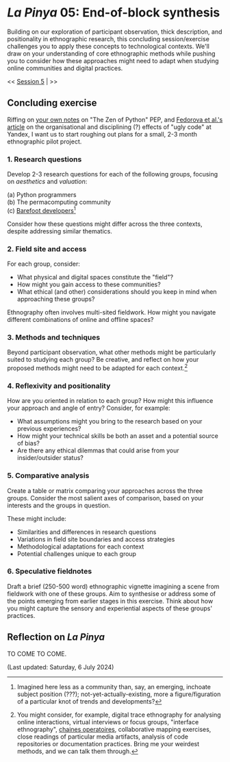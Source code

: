 # _La Pinya_ 05: End-of-block synthesis

Building on our exploration of participant observation, thick description, and positionality in ethnographic research, this concluding session/exercise challenges you to apply these concepts to technological contexts. We'll draw on your understanding of core ethnographic methods while pushing you to consider how these approaches might need to adapt when studying online communities and digital practices.

<< [Session 5](05_fieldnotes.md) | >>

## Concluding exercise

Riffing on [your own notes](documentation\computational_thinking\02a_signs_and_portents.md) on "The Zen of Python" PEP, and [Fedorova et al.'s article](https://doi.org/10.1177/01622439241245746) on the organisational and disciplining (?) effects of "ugly code" at Yandex, I want us to start roughing out plans for a small, 2-3 month ethnographic pilot project.

### 1. **Research questions** 

Develop 2-3 research questions for each of the following groups, focusing on _aesthetics_ and _valuation_:

(a) Python programmers  
(b) The permacomputing community  
(c) [Barefoot developers](https://justinpickard.net/log/2024/06/17/barefoot-and-malleable/)[^1]

Consider how these questions might differ across the three contexts, despite addressing similar thematics.

### 2. **Field site and access** 

For each group, consider:
- What physical and digital spaces constitute the "field"?
- How might you gain access to these communities?
- What ethical (and other) considerations should you keep in mind when approaching these groups?

Ethnography often involves multi-sited fieldwork. How might you navigate different combinations of online and offline spaces?

### 3. **Methods and techniques** 

Beyond participant observation, what other methods might be particularly suited to studying each group? Be creative, and reflect on how your proposed methods might need to be adapted for each context.[^2]

### 4. **Reflexivity and positionality**

How are you oriented in relation to each group? How might this influence your approach and angle of entry? Consider, for example:
- What assumptions might you bring to the research based on your previous experiences?
- How might your technical skills be both an asset and a potential source of bias?
- Are there any ethical dilemmas that could arise from your insider/outsider status?

### 5. **Comparative analysis**

Create a table or matrix comparing your approaches across the three groups. Consider the most salient axes of comparison, based on your interests and the groups in question. 

These might include:
- Similarities and differences in research questions
- Variations in field site boundaries and access strategies
- Methodological adaptations for each context
- Potential challenges unique to each group

### 6. **Speculative fieldnotes** 

Draft a brief (250-500 word) ethnographic vignette imagining a scene from fieldwork with one of these groups. Aim to synthesise or address some of the points emerging from earlier stages in this exercise. Think about how you might capture the sensory and experiential aspects of these groups' practices.

## Reflection on _La Pinya_

TO COME TO COME.

(Last updated: Saturday, 6 July 2024)

[^1]: Imagined here less as a community than, say, an emerging, inchoate subject position (???); not-yet-actually-existing, more a figure/figuration of a particular knot of trends and developments?
[^2]: You might consider, for example, digital trace ethnography for analysing online interactions, virtual interviews or focus groups,  "interface ethnography", [chaines operatoires](https://justinpickard.net/compost/cha%C3%AEne-op%C3%A9ratoires/), collaborative mapping exercises, close readings of particular media artifacts, analysis of code repositories or documentation practices. Bring me your weirdest methods, and we can talk them through.